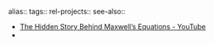 alias::
tags::
rel-projects::
see-also::

- [The Hidden Story Behind Maxwell’s Equations - YouTube](https://www.youtube.com/watch?v=MNPwfQDrK5Q)
-